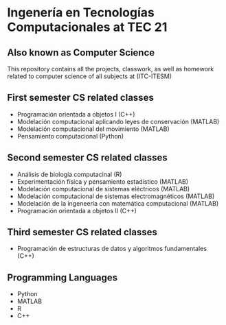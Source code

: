 # Ingenería en Tecnologías Computacionales at TEC 21


## Also known as  Computer Science
This repository contains all the projects, classwork, as well as homework related to computer science of all subjects  at (ITC-ITESM)

## First semester CS related classes
* Programación orientada a objetos I (C++)
* Modelación computacional aplicando leyes de conservación (MATLAB)
* Modelación computacional del movimiento (MATLAB)
* Pensamiento computacional (Python)

## Second semester CS related classes
* Análisis de biología computacinal (R)
* Experimentación física y pensamiento estadístico (MATLAB)
* Modelación computacional de sistemas eléctricos (MATLAB)
* Modelación computacional de sistemas electromagnéticos (MATLAB)
* Modelación de la ingeneería con matemática computacional (MATLAB)
* Programación orientada a objetos II (C++)

## Third semester CS related classes
* Programación de estructuras de datos y algoritmos fundamentales (C++)

## Programming Languages
* Python
* MATLAB
* R
* C++
